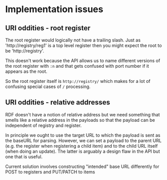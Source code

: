 # Implementation issues

## URI oddities - root register

The root register would logically not have a trailing slash. Just as 'http://registry/reg1' is a top level register then you might expect the root to be 'http://registry'.

This doesn't work because the API allows us to name different versions of the root register with `:n` and that gets confused with port number if it appears as the root.

So the root register itself is `http://registry/` which makes for a lot of confusing special cases of `/` processing.

## URI oddities - relative addresses

RDF doesn't have a notion of relative address but we need something that smells like a relative address in the payloads so that the payload can be independent of registry and register.

In principle we ought to use the target URL to which the payload is sent as the baseURL for parsing. However, we can set a payload to the parent URL (e.g. the register when registering a child item) and to the child URL itself (when doing an update). The latter is arguably a design flaw in the API but one that is useful.

Current solution involves constructing "intended" base URL differently for POST to registers and PUT/PATCH to items

